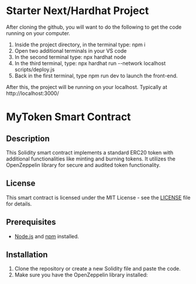 # Starter Next/Hardhat Project

After cloning the github, you will want to do the following to get the code running on your computer.

1. Inside the project directory, in the terminal type: npm i
2. Open two additional terminals in your VS code
3. In the second terminal type: npx hardhat node
4. In the third terminal, type: npx hardhat run --network localhost scripts/deploy.js
5. Back in the first terminal, type npm run dev to launch the front-end.

After this, the project will be running on your localhost. 
Typically at http://localhost:3000/


# MyToken Smart Contract

## Description

This Solidity smart contract implements a standard ERC20 token with additional functionalities like minting and burning tokens. It utilizes the OpenZeppelin library for secure and audited token functionality.

## License

This smart contract is licensed under the MIT License - see the [LICENSE](LICENSE) file for details.

## Prerequisites

- [Node.js](https://nodejs.org/) and [npm](https://www.npmjs.com/) installed.

## Installation

1. Clone the repository or create a new Solidity file and paste the code.
2. Make sure you have the OpenZeppelin library installed:
